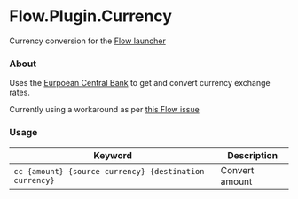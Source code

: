 Flow.Plugin.Currency
===================

Currency conversion for the [Flow launcher](https://github.com/Flow-Launcher/Flow.Launcher)

### About

Uses the [Eurpoean Central Bank](https://www.ecb.europa.eu/stats/policy_and_exchange_rates/euro_reference_exchange_rates/html/index.en.html) to get and convert currency exchange rates.

Currently using a workaround as per [this Flow issue](https://github.com/Flow-Launcher/Flow.Launcher/issues/155)

### Usage
| Keyword                                                      | Description                   |
| ------------------------------------------------------------ | ----------------------------- |
| `` cc {amount} {source currency} {destination currency} ``   | Convert amount                |
